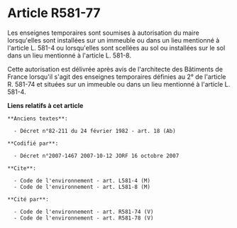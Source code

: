 # Article R581-77

Les enseignes temporaires sont soumises à autorisation du maire lorsqu'elles sont installées sur un immeuble ou dans un lieu
mentionné à l'article L. 581-4 ou lorsqu'elles sont scellées au sol ou installées sur le sol dans un lieu mentionné à
l'article L. 581-8.

Cette autorisation est délivrée après avis de l'architecte des Bâtiments de France lorsqu'il s'agit des enseignes temporaires
définies au 2° de l'article R. 581-74 et situées sur un immeuble ou dans un lieu mentionné à l'article L. 581-4.

**Liens relatifs à cet article**

	**Anciens textes**:

	  - Décret n°82-211 du 24 février 1982 - art. 18 (Ab)

	**Codifié par**:

	  - Décret n°2007-1467 2007-10-12 JORF 16 octobre 2007

	**Cite**:

	  - Code de l'environnement - art. L581-4 (M)
	  - Code de l'environnement - art. L581-8 (M)

	**Cité par**:

	  - Code de l'environnement - art. R581-74 (V)
	  - Code de l'environnement - art. R581-78 (V)
